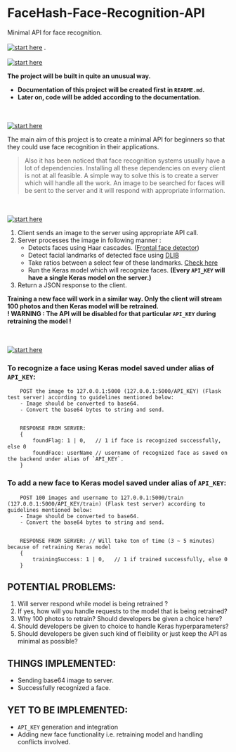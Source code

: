 # FaceHash-Face-Recognition-API
Minimal API for face recognition.   
<br>
[![start here](https://img.shields.io/badge/Coverage-5%25-yellow.svg?longCache=true&style=for-the-badge)](https://github.com/disalechinmay/FaceHash-Face-Recognition-API/blob/master/README.md)
.
<br><br>
[![start here](https://img.shields.io/badge/Request-START%20HERE!-brightgreen.svg?longCache=true&style=for-the-badge)](https://github.com/disalechinmay/FaceHash-Face-Recognition-API/blob/master/README.md)

**The project will be built in quite an unusual way.**
- **Documentation of this project will be created first in `README.md`.**
- **Later on, code will be added according to the documentation.**



<br><br>
[![start here](https://img.shields.io/badge/DOCUMENTATION-What%20is%20this%20all%20about%3F-brightgreen.svg?longCache=true&style=for-the-badge)](https://github.com/disalechinmay/FaceHash-Face-Recognition-API/blob/master/README.md)

The main aim of this project is to create a minimal API for beginners so that they could use face recognition in their applications.
> Also it has been noticed that face recognition systems usually have a lot of dependencies.
> Installing all these dependencies on every client is not at all feasible.
> A simple way to solve this is to create a server which will handle all the work.
> An image to be searched for faces will be sent to the server and it will respond with appropriate information.


<br><br>
[![start here](https://img.shields.io/badge/DOCUMENTATION-How%20this%20system%20works%3F-brightgreen.svg?longCache=true&style=for-the-badge)](https://github.com/disalechinmay/FaceHash-Face-Recognition-API/blob/master/README.md)

1. Client sends an image to the server using appropriate API call.
2. Server processes the image in following manner :
    - Detects faces using Haar cascades. ([Frontal face detector](https://github.com/opencv/opencv/tree/master/data/haarcascades))
    - Detect facial landmarks of detected face using [DLIB](https://github.com/davisking/dlib)
    - Take ratios between a select few of these landmarks. [Check here](https://github.com/disalechinmay/FaceHash-Face-Recognition)
    - Run the Keras model which will recognize faces. **(Every `API_KEY` will have a single Keras model on the server.)**
3. Return a JSON response to the client.

**Training a new face will work in a similar way. Only the client will stream 100 photos and then Keras model will be retrained.**<br>
**! WARNING : The API will be disabled for that particular `API_KEY` during retraining the model !**


<br><br>
[![start here](https://img.shields.io/badge/DOCUMENTATION-How%20to%20use%20it%3F-brightgreen.svg?longCache=true&style=for-the-badge)](https://github.com/disalechinmay/FaceHash-Face-Recognition-API/blob/master/README.md)

### To recognize a face using Keras model saved under alias of `API_KEY`:

        POST the image to 127.0.0.1:5000 (127.0.0.1:5000/API_KEY) (Flask test server) according to guidelines mentioned below:
        - Image should be converted to base64.
        - Convert the base64 bytes to string and send.

        
        RESPONSE FROM SERVER:
        {
            foundFlag: 1 | 0,   // 1 if face is recognized successfully, else 0
            foundFace: userName // username of recognized face as saved on the backend under alias of `API_KEY`.
        }
        
### To add a new face to Keras model saved under alias of `API_KEY`:

        POST 100 images and username to 127.0.0.1:5000/train (127.0.0.1:5000/API_KEY/train) (Flask test server) according to guidelines mentioned below:
        - Image should be converted to base64.
        - Convert the base64 bytes to string and send.

        
        RESPONSE FROM SERVER: // Will take ton of time (3 ~ 5 minutes) because of retraining Keras model
        {
            trainingSuccess: 1 | 0,   // 1 if trained successfully, else 0
        }
        
        
## POTENTIAL PROBLEMS:
1. Will server respond while model is being retrained ?
2. If yes, how will you handle requests to the model that is being retrained?
3. Why 100 photos to retrain? Should developers be given a choice here?
4. Should developers be given to choice to handle Keras hyperparameters?
5. Should developers be given such kind of fleibility or just keep the API as minimal as possible?

## THINGS IMPLEMENTED:
- Sending base64 image to server.
- Successfully recognized a face.

## YET TO BE IMPLEMENTED:
- `API_KEY` generation and integration
- Adding new face functionality i.e. retraining model and handling conflicts involved.
